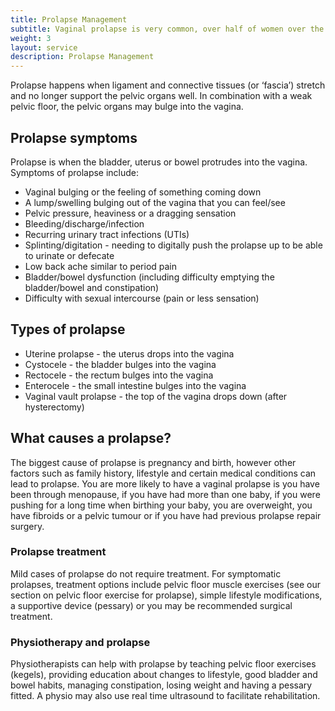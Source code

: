 ```yaml
---
title: Prolapse Management
subtitle: Vaginal prolapse is very common, over half of women over the age of 50 have some degree of prolapse, but many do not have any symptoms.
weight: 3
layout: service
description: Prolapse Management
---
```


Prolapse happens when ligament and connective tissues (or ‘fascia’) stretch and no longer support the pelvic organs well. In combination with a weak pelvic floor, the pelvic organs may bulge into the vagina. 

## Prolapse symptoms

Prolapse is when the bladder, uterus or bowel protrudes into the vagina. Symptoms of prolapse include:

- Vaginal bulging or the feeling of something coming down
- A lump/swelling bulging out of the vagina that you can feel/see
- Pelvic pressure, heaviness or a dragging sensation
- Bleeding/discharge/infection
- Recurring urinary tract infections (UTIs)
- Splinting/digitation - needing to digitally push the prolapse up to be able to urinate or defecate
- Low back ache similar to period pain
- Bladder/bowel dysfunction (including difficulty emptying the bladder/bowel and constipation)
- Difficulty with sexual intercourse (pain or less sensation)

## Types of prolapse 

- Uterine prolapse - the uterus drops into the vagina
- Cystocele - the bladder bulges into the vagina
- Rectocele - the rectum bulges into the vagina
- Enterocele - the small intestine bulges into the vagina
- Vaginal vault prolapse - the top of the vagina drops down (after hysterectomy)

## What causes a prolapse?

The biggest cause of prolapse is pregnancy and birth, however other factors such as family history, lifestyle and certain medical conditions can lead to prolapse. You are more likely to have a vaginal prolapse is you have been through menopause, if you have had more than one baby, if you were pushing for a long time when birthing your baby, you are overweight, you have fibroids or a pelvic tumour or if you have had previous prolapse repair surgery. 

### Prolapse treatment

Mild cases of prolapse do not require treatment. For symptomatic prolapses, treatment options include pelvic floor muscle exercises (see our section on pelvic floor exercise for prolapse), simple lifestyle modifications, a supportive device (pessary) or you may be recommended surgical treatment. 

### Physiotherapy and prolapse

Physiotherapists can help with prolapse by teaching pelvic floor exercises (kegels), providing education about changes to lifestyle, good bladder and bowel habits, managing constipation, losing weight and having a pessary fitted. A physio may also use real time ultrasound to facilitate rehabilitation.
